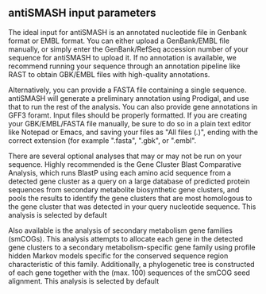 antiSMASH input parameters
--------------------------

The ideal input for antiSMASH is an annotated nucleotide file in Genbank format
or EMBL format. You can either upload a GenBank/EMBL file manually, or simply
enter the GenBank/RefSeq accession number of your sequence for antiSMASH to
upload it. If no annotation is available, we recommend running your sequence
through an annotation pipeline like RAST to obtain GBK/EMBL files with
high-quality annotations.

Alternatively, you can provide a FASTA file containing a single sequence.
antiSMASH will generate a preliminary annotation using Prodigal, and use that to
run the rest of the analysis. You can also provide gene annotations in GFF3
foramt.
Input files should be properly formatted. If you are creating your
GBK/EMBL/FASTA file manually, be sure to do so in a plain text editor like
Notepad or Emacs, and saving your files as "All files (*.*)", ending with the
correct extension (for example ".fasta", ".gbk", or ".embl".

There are several optional analyses that may or may not be run on your sequence.
Highly recommended is the Gene Cluster Blast Comparative Analysis, which runs
BlastP using each amino acid sequence from a detected gene cluster as a query on
a large database of predicted protein sequences from secondary metabolite
biosynthetic gene clusters, and pools the results to identify the gene clusters
that are most homologous to the gene cluster that was detected in your query
nucleotide sequence.  This analysis is selected by default

Also available is the analysis of secondary metabolism gene families (smCOGs).
This analysis attempts to allocate each gene in the detected gene clusters to a
secondary metabolism-specific gene family using profile hidden Markov models
specific for the conserved sequence region characteristic of this family.
Additionally, a phylogenetic tree is constructed of each gene together with the
(max. 100) sequences of the smCOG seed alignment.  This analysis is selected by
default
